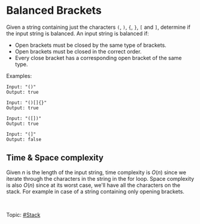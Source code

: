 # Balanced Brackets

Given a string containing just the characters `(`, `)`, `{`, `}`, `[` and `]`, determine if the
input string is balanced. An input string is balanced if:

- Open brackets must be closed by the same type of brackets.
- Open brackets must be closed in the correct order.
- Every close bracket has a corresponding open bracket of the same type.

Examples:

```
Input: "()"
Output: true

Input: "()[]{}"
Output: true

Input: "([])"
Output: true

Input: "(]"
Output: false
```

## Time & Space complexity

Given $n$ is the length of the input string, time complexity is $O(n)$ since we iterate through the
characters in the string in the for loop. Space complexity is also $O(n)$ since at its worst case,
we'll have all the characters on the stack. For example in case of a string containing only opening
brackets.

</br>

Topic: [#Stack]()
